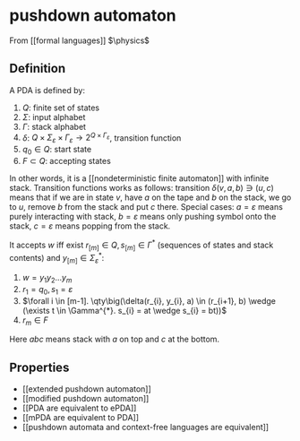 # pushdown automaton
From [[formal languages]]
$\physics$
## Definition
A PDA is defined by:
1. $Q$: finite set of states
2. $\Sigma$: input alphabet
3. $\Gamma$: stack alphabet
4. $\delta$: $Q \times \Sigma_{\varepsilon} \times \Gamma_{\varepsilon} \to 2^{Q \times \Gamma_{\varepsilon}}$, transition function
5. $q_{0} \in Q$: start state
6. $F \subset Q$: accepting states

In other words, it is a [[nondeterministic finite automaton]] with infinite stack.
Transition functions works as follows: transition $\delta(v, a, b) \ni (u, c)$ means that if we are in state $v$, have $a$ on the tape and $b$ on the stack, we go to $u$, remove $b$ from the stack and put $c$ there. Special cases: $a = \varepsilon$ means purely interacting with stack, $b = \varepsilon$ means only pushing symbol onto the stack, $c = \varepsilon$ means popping from the stack.

It accepts $w$ iff exist $r_{[m]} \in Q, s_{[m]} \in \Gamma^{*}$ (sequences of states and stack contents) and $y_{[m]} \in \Sigma_{\varepsilon}^{*}$:
1. $w = y_{1}y_{2}\dots y_{m}$
1. $r_{1} = q_{0}, s_{1} = \varepsilon$
2. $\forall i \in [m-1]. \qty\big(\delta(r_{i}, y_{i}, a) \in (r_{i+1}, b) \wedge (\exists t \in \Gamma^{*}. s_{i} = at \wedge s_{i} = bt))$
3. $r_{m} \in F$

Here $abc$ means stack with $a$ on top and $c$ at the bottom.

## Properties
- [[extended pushdown automaton]]
- [[modified pushdown automaton]]
- [[PDA are equivalent to ePDA]]
- [[mPDA are equivalent to PDA]]
- [[pushdown automata and context-free languages are equivalent]]